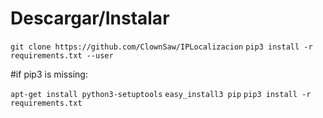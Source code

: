 
# Descargar/Instalar

```git clone https://github.com/ClownSaw/IPLocalizacion```
```pip3 install -r requirements.txt --user```

#if pip3 is missing:

```apt-get install python3-setuptools```
```easy_install3 pip```
```pip3 install -r requirements.txt```
